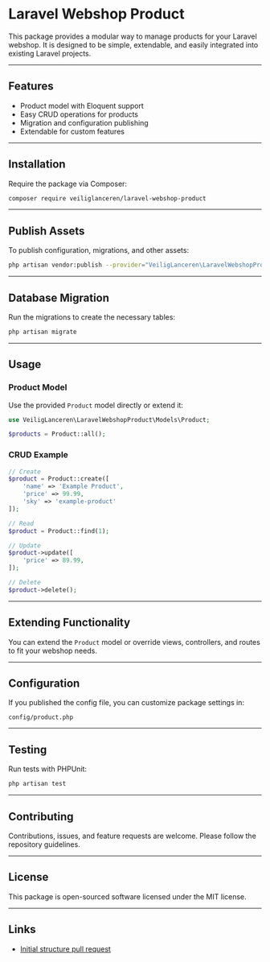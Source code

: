 # Laravel Webshop Product

This package provides a modular way to manage products for your Laravel webshop. It is designed to be simple, extendable, and easily integrated into existing Laravel projects.

---

## Features

- Product model with Eloquent support
- Easy CRUD operations for products
- Migration and configuration publishing
- Extendable for custom features

---

## Installation

Require the package via Composer:

```bash
composer require veiliglanceren/laravel-webshop-product
```

---

## Publish Assets

To publish configuration, migrations, and other assets:

```bash
php artisan vendor:publish --provider="VeiligLanceren\LaravelWebshopProduct\ProductServiceProvider"
```

---

## Database Migration

Run the migrations to create the necessary tables:

```bash
php artisan migrate
```

---

## Usage

### Product Model

Use the provided `Product` model directly or extend it:

```php
use VeiligLanceren\LaravelWebshopProduct\Models\Product;

$products = Product::all();
```

### CRUD Example

```php
// Create
$product = Product::create([
    'name' => 'Example Product',
    'price' => 99.99,
    'sky' => 'example-product'
]);

// Read
$product = Product::find(1);

// Update
$product->update([
    'price' => 89.99,
]);

// Delete
$product->delete();
```

---

## Extending Functionality

You can extend the `Product` model or override views, controllers, and routes to fit your webshop needs.

---

## Configuration

If you published the config file, you can customize package settings in:

```
config/product.php
```

---

## Testing

Run tests with PHPUnit:

```bash
php artisan test
```

---

## Contributing

Contributions, issues, and feature requests are welcome. Please follow the repository guidelines.

---

## License

This package is open-sourced software licensed under the MIT license.

---

## Links

- [Initial structure pull request](https://github.com/VeiligLanceren-nl/laravel-webshop-product/pull/1)
